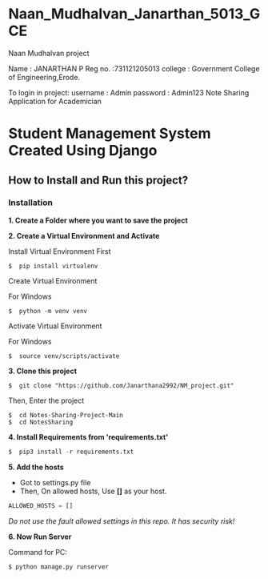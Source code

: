 # Naan_Mudhalvan_Janarthan_5013_GCE
Naan Mudhalvan project

Name : JANARTHAN P 
Reg no. :731121205013
college : Government College of Engineering,Erode.

To login in project:
username : Admin
password : Admin123
Note Sharing Application for Academician
# Student Management System Created Using Django

## How to Install and Run this project?


### Installation
**1. Create a Folder where you want to save the project**

**2. Create a Virtual Environment and Activate**

Install Virtual Environment First
```
$  pip install virtualenv
```

Create Virtual Environment

For Windows
```
$  python -m venv venv
```


Activate Virtual Environment

For Windows
```
$  source venv/scripts/activate
```


**3. Clone this project**
```
$  git clone "https://github.com/Janarthana2992/NM_project.git"
```

Then, Enter the project
```
$  cd Notes-Sharing-Project-Main
$  cd NotesSharing
```

**4. Install Requirements from 'requirements.txt'**
```python
$  pip3 install -r requirements.txt
```

**5. Add the hosts**

- Got to settings.py file 
- Then, On allowed hosts, Use **[]** as your host. 
```python
ALLOWED_HOSTS = []
```
*Do not use the fault allowed settings in this repo. It has security risk!*


**6. Now Run Server**

Command for PC:
```python
$ python manage.py runserver
```







